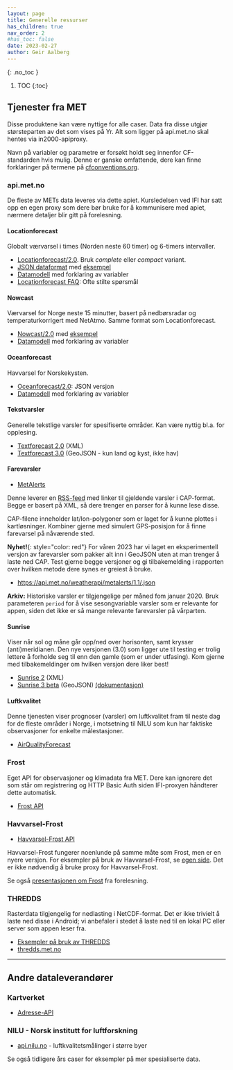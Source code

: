 ```yaml
---
layout: page
title: Generelle ressurser
has_children: true
nav_order: 2
#has_toc: false
date: 2023-02-27
author: Geir Aalberg
---
```


{: .no_toc }

1. TOC
{:toc}

## Tjenester fra MET

Disse produktene kan være nyttige for alle caser. Data fra disse utgjør størsteparten av det som vises på Yr.
Alt som ligger på api.met.no skal hentes via in2000-apiproxy.

Navn på variabler og parametre er forsøkt holdt seg innenfor CF-standarden hvis mulig.
Denne er ganske omfattende, dere kan finne forklaringer på termene på
[cfconventions.org](http://cfconventions.org/Data/cf-standard-names/70/build/cf-standard-name-table.html).

### api.met.no

De fleste av METs data leveres via dette apiet. Kursledelsen ved IFI har satt opp
en egen proxy som dere bør bruke for å kommunisere med apiet, nærmere detaljer
blir gitt på forelesning.

#### Locationforecast

Globalt værvarsel i times (Norden neste 60 timer) og 6-timers intervaller.

- [Locationforecast/2.0](https://api.met.no/weatherapi/locationforecast/2.0/documentation). Bruk *complete* eller *compact* variant.
- [JSON dataformat](https://docs.api.met.no/doc/ForecastJSON) med
  [eksempel](https://api.met.no/weatherapi/locationforecast/2.0/complete?lat=60.10&lon=9.58)
- [Datamodell](https://docs.api.met.no/doc/locationforecast/datamodel) med forklaring av variabler
- [Locationforecast FAQ](https://docs.api.met.no/doc/locationforecast/FAQ): Ofte stilte spørsmål

#### Nowcast

Værvarsel for Norge neste 15 minutter, basert på nedbørsradar og temperaturkorrigert med NetAtmo. Samme format som Locationforecast.

- [Nowcast/2.0](https://api.met.no/weatherapi/nowcast/2.0/documentation) med
  [eksempel](https://api.met.no/weatherapi/nowcast/2.0/complete?lat=59.9333&lon=10.7166)
- [Datamodell](https://docs.api.met.no/doc/nowcast/datamodel) med forklaring av variabler

#### Oceanforecast

Havvarsel for Norskekysten.

- [Oceanforecast/2.0](https://api.met.no/weatherapi/oceanforecast/2.0/documentation): JSON versjon
- [Datamodell](https://docs.api.met.no/doc/oceanforecast/datamodel) med forklaring av variabler

#### Tekstvarsler

Generelle tekstlige varsler for spesifiserte områder. Kan være nyttig bl.a. for opplesing.

- [Textforecast 2.0](https://api.met.no/weatherapi/textforecast/2.0/documentation) (XML)
- [Textforecast 3.0](https://api.met.no/weatherapi/textforecast/3.0/documentation) (GeoJSON - kun land og kyst, ikke hav)

#### Farevarsler

- [MetAlerts](https://api.met.no/weatherapi/metalerts/1.1/documentation)

Denne leverer en [RSS-feed](https://api.met.no/weatherapi/metalerts/1.1/)
med linker til gjeldende varsler i CAP-format. Begge er basert på XML, så dere
trenger en parser for å kunne lese disse.

CAP-filene inneholder lat/lon-polygoner som er laget for å kunne plottes i kartløsninger.
Kombiner gjerne med simulert GPS-posisjon for å finne farevarsel på nåværende
sted.

**Nyhet!**{: style="color: red"} For våren 2023 har vi laget en eksperimentell versjon av farevarsler
som pakker alt inn i GeoJSON uten at man trenger å laste ned CAP. Test gjerne
begge versjoner og gi tilbakemelding i rapporten over hvilken metode dere synes
er greiest å bruke.

- <https://api.met.no/weatherapi/metalerts/1.1/.json>

**Arkiv:** Historiske varsler er tilgjengelige per måned fom januar 2020. Bruk
parameteren `period` for å vise sesongvariable varsler som er relevante for
appen, siden det ikke er så mange relevante farevarsler på vårparten.

#### Sunrise

Viser når sol og måne går opp/ned over horisonten, samt krysser (anti)meridianen.
Den nye versjonen (3.0) som ligger ute til testing er trolig lettere å forholde
seg til enn den gamle (som er under utfasing). Kom gjerne med tilbakemeldinger
om hvilken versjon dere liker best!

- [Sunrise 2](https://api.met.no/weatherapi/sunrise/2.0/documentation) (XML)
- [Sunrise 3 beta](https://api.met.no/weatherapi/sunrise/3.0/documentation) (GeoJSON) [(dokumentasjon)](/sunrise/)

#### Luftkvalitet

Denne tjenesten viser prognoser (varsler) om luftkvalitet fram til neste dag for
de fleste områder i Norge, i motsetning til NILU som kun har faktiske observasjoner
for enkelte målestasjoner.

- [AirQualityForecast](https://api.met.no/weatherapi/airqualityforecast/0.1/documentation)

### Frost

Eget API for observasjoner og klimadata fra MET. Dere kan ignorere det som står
om registrering og HTTP Basic Auth siden IFI-proxyen håndterer dette automatisk.

- [Frost API](https://frost.met.no/)

### Havvarsel-Frost

- [Havvarsel-Frost API](https://havvarsel-frost.met.no/)

Havvarsel-Frost fungerer noenlunde på samme måte som Frost, men er en nyere versjon.
For eksempler på bruk av Havvarsel-Frost, se [egen side](/havvarsel/).
Det er ikke nødvendig å bruke proxy for Havvarsel-Frost.

Se også [presentasjonen om Frost](https://docs.google.com/presentation/d/10iIwhAMuO-aWkndcIlYwl86kzm9b0CEeequ-Tc2viNk/edit?usp=sharing) fra forelesning.

### THREDDS

Rasterdata tilgjengelig for nedlasting i NetCDF-format. Det er ikke trivielt
å laste ned disse i Android; vi anbefaler i stedet å laste ned til en lokal PC
eller server som appen leser fra.

- [Eksempler på bruk av THREDDS](/thredds/)
- [thredds.met.no](https://thredds.met.no/)

-------------------------------

## Andre dataleverandører

### Kartverket

- [Adresse-API](https://data.norge.no/dataservices/ef13b2bc-26a3-42d4-afd0-a10ed6a9fd03)

### NILU - Norsk institutt for luftforskning

- [api.nilu.no](https://api.nilu.no/) - luftkvalitetsmålinger i større byer

Se også tidligere års caser for eksempler på mer spesialiserte data.
